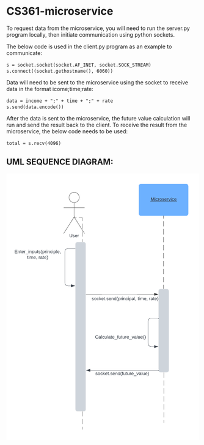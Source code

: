 # CS361-microservice

To request data from the microservice, you will need to run the server.py program locally, then
initiate communication using python sockets. 

The below code is used in the client.py program as an example to communicate:

    s = socket.socket(socket.AF_INET, socket.SOCK_STREAM)
    s.connect((socket.gethostname(), 6060))

Data will need to be sent to the microservice using the socket to receive data in the format 
icome;time;rate: 

    data = income + ";" + time + ";" + rate
    s.send(data.encode())

After the data is sent to the microservice, the future value calculation will run and send the 
result back to the client. To receive the result from the microservice, the below code needs to
be used:

    total = s.recv(4096)

## **UML SEQUENCE DIAGRAM**:
![UML Diagram](./UML.png)
